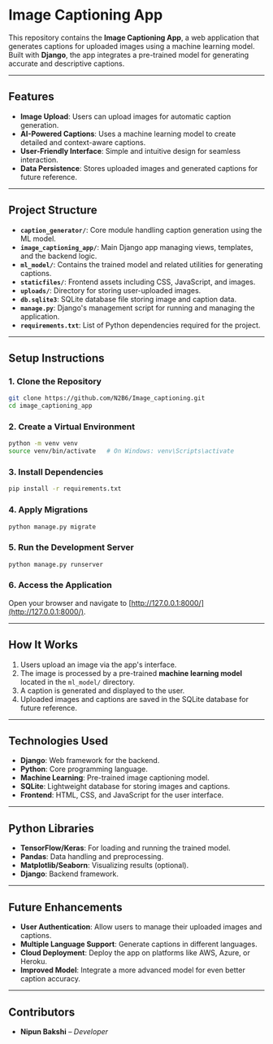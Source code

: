 # Image Captioning App

This repository contains the **Image Captioning App**, a web application that generates captions for uploaded images using a machine learning model. Built with **Django**, the app integrates a pre-trained model for generating accurate and descriptive captions.

---

## Features
- **Image Upload**: Users can upload images for automatic caption generation.
- **AI-Powered Captions**: Uses a machine learning model to create detailed and context-aware captions.
- **User-Friendly Interface**: Simple and intuitive design for seamless interaction.
- **Data Persistence**: Stores uploaded images and generated captions for future reference.

---

## Project Structure
- **`caption_generator/`**: Core module handling caption generation using the ML model.
- **`image_captioning_app/`**: Main Django app managing views, templates, and the backend logic.
- **`ml_model/`**: Contains the trained model and related utilities for generating captions.
- **`staticfiles/`**: Frontend assets including CSS, JavaScript, and images.
- **`uploads/`**: Directory for storing user-uploaded images.
- **`db.sqlite3`**: SQLite database file storing image and caption data.
- **`manage.py`**: Django's management script for running and managing the application.
- **`requirements.txt`**: List of Python dependencies required for the project.

---

## Setup Instructions

### 1. Clone the Repository
```bash
git clone https://github.com/N2B6/Image_captioning.git
cd image_captioning_app
```

### 2. Create a Virtual Environment
```bash
python -m venv venv
source venv/bin/activate   # On Windows: venv\Scripts\activate
```

### 3. Install Dependencies
```bash
pip install -r requirements.txt
```

### 4. Apply Migrations
```bash
python manage.py migrate
```

### 5. Run the Development Server
```bash
python manage.py runserver
```

### 6. Access the Application
Open your browser and navigate to [http://127.0.0.1:8000/](http://127.0.0.1:8000/).

---

## How It Works
1. Users upload an image via the app's interface.
2. The image is processed by a pre-trained **machine learning model** located in the `ml_model/` directory.
3. A caption is generated and displayed to the user.
4. Uploaded images and captions are saved in the SQLite database for future reference.

---

## Technologies Used
- **Django**: Web framework for the backend.
- **Python**: Core programming language.
- **Machine Learning**: Pre-trained image captioning model.
- **SQLite**: Lightweight database for storing images and captions.
- **Frontend**: HTML, CSS, and JavaScript for the user interface.

---

## Python Libraries
- **TensorFlow/Keras**: For loading and running the trained model.
- **Pandas**: Data handling and preprocessing.
- **Matplotlib/Seaborn**: Visualizing results (optional).
- **Django**: Backend framework.

---

## Future Enhancements
- **User Authentication**: Allow users to manage their uploaded images and captions.
- **Multiple Language Support**: Generate captions in different languages.
- **Cloud Deployment**: Deploy the app on platforms like AWS, Azure, or Heroku.
- **Improved Model**: Integrate a more advanced model for even better caption accuracy.

---



## Contributors
- **Nipun Bakshi** – *Developer*
